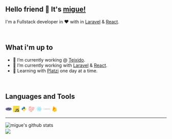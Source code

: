 ## Hello friend 👋 It's [migue!](https://www.linkedin.com/in/miguelmchavez/)
I'm a Fullstack developer in ♥ with in [Laravel](https://laravel.com/) & [React](https://reactjs.org).

<br />

## What i'm up to

- 🔭 I’m currently working @ [Teixido](https://teixido.co/).
- 🌱 I’m currently working with [Laravel](https://laravel.com/) & [React](https://reactjs.org).
- 🧠 Learning with [Platzi](https://platzi.com/p/miguelmchavez/) one day at a time.

<br />

## Languages and Tools
<code><img height="20" src="https://raw.githubusercontent.com/github/explore/80688e429a7d4ef2fca1e82350fe8e3517d3494d/topics/php/php.png"></code>
<code><img height="20" src="https://raw.githubusercontent.com/github/explore/80688e429a7d4ef2fca1e82350fe8e3517d3494d/topics/javascript/javascript.png"></code>
<code><img height="20" src="https://raw.githubusercontent.com/github/explore/80688e429a7d4ef2fca1e82350fe8e3517d3494d/topics/python/python.png"></code>
<code><img height="20" src="https://raw.githubusercontent.com/github/explore/80688e429a7d4ef2fca1e82350fe8e3517d3494d/topics/laravel/laravel.png"></code>
<code><img height="20" src="https://raw.githubusercontent.com/github/explore/80688e429a7d4ef2fca1e82350fe8e3517d3494d/topics/react/react.png"></code>
<code><img height="20" src="https://raw.githubusercontent.com/github/explore/80688e429a7d4ef2fca1e82350fe8e3517d3494d/topics/express/express.png"></code>
<code><img height="20" src="https://raw.githubusercontent.com/github/explore/80688e429a7d4ef2fca1e82350fe8e3517d3494d/topics/firebase/firebase.png"></code>

---

![migue's github stats](https://github-readme-stats.vercel.app/api?username=miguelmchavez&show_icons=true&hide_border=true) 
<br />
<img align="center" src="https://github-readme-stats.vercel.app/api/top-langs/?username=miguelmchavez" />

